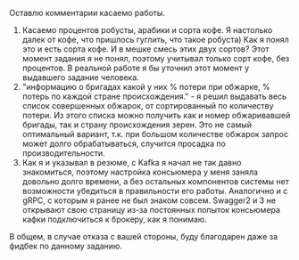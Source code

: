 
Оставлю комментарии касаемо работы. 
1. Касаемо процентов робусты, арабики и сорта кофе. Я настолько далек от кофе, что пришлось гуглить, что такое робуста) Как я понял это и есть сорта кофе. И в мешке смесь этих двух сортов? Этот момент задания я не понял, поэтому учитывал только сорт кофе, без процентов. В реальной работе я бы уточнил этот момент у выдавшего задание человека.
2. "информацию о бригадах какой у них % потери при обжарке, % потерь по каждой стране происхождения." - я решил выдавать весь список совершенных обжарок, от сортированный по количеству потери. Из этого списка можно получить как и номер обжаривавшей бригады, так и страну происхождения зерен. Это не самый оптимальный вариант, т.к. при большом количестве обжарок запрос может долго обрабатываться, случится просадка по производительности.  
3. Как я и указывал в резюме, с Kafka я начал не так давно знакомиться, поэтому настройка консьюмера у меня заняла довольно долго времени, а без остальных компонентов системы нет возможности убедиться в правильности его работы. 
Аналогично и с gRPC, с которым я ранее не был знаком совсем. 
Swagger2 и 3 не открывают свою страницу из-за постоянных попыток консьюмера кафки подключиться к брокеру, как я понимаю.

В общем, в случае отказа с вашей стороны, буду благодарен даже за фидбек по данному заданию.
